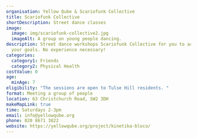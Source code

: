 ```yaml
---
organisation: Yellow Qube & Scariofunk Collective
title: Scariofunk Collective
shortDescription: Street dance classes
image:
  image: img/scariofunk-collective2.jpg
  imageAlt: A group on young people dancing.
description: Street dance workshops Scariofunk Collective for you to achieve
  your goals. No experience necessary!
categories:
  category1: Friends
  category2: Physical Health
costValue: 0
age:
  minAge: 7
eligibility: "The sessions are open to Tulse Hill residents. "
format: Meeting a group of people
location: 63 Christchurch Road, SW2 3DH
makeMapLink: true
time: Saturdays 2-3pm
email: info@yellowqube.org
phone: 020 8671 3822
website: https://yellowqube.org/project/kinetika-bloco/
---
```


